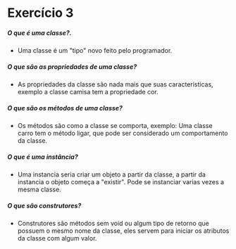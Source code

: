 # Exercício 3

##### O que é uma classe?.
  - Uma classe é um "tipo" novo feito pelo programador.
  
##### O que são as propriedades de uma classe?
  - As propriedades da classe são nada mais que suas caracteristicas,
   exemplo a classe camisa tem a propriedade cor.

##### O que são os métodos de uma classe?
 - Os métodos são como a classe se comporta,
  exemplo: Uma classe carro tem o método ligar, que pode ser considerado um comportamento da classe.

##### O que é uma instância?
 - Uma instancia seria criar um objeto a partir da classe, a partir da instancia o objeto começa a "existir". Pode se instanciar varias vezes a mesma classe.
##### O que são construtores?
 - Construtores são métodos sem void ou algum tipo de retorno que possuem o mesmo nome da classe, eles servem para iniciar os atributos da classe com algum valor.


